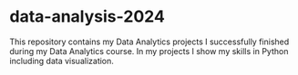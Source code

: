 # data-analysis-2024
This repository contains my Data Analytics projects I successfully finished during my Data Analytics course. In my projects I show my skills in Python including data visualization.
